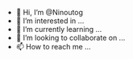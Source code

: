 - 👋 Hi, I’m @Ninoutog
- 👀 I’m interested in ...
- 🌱 I’m currently learning ...
- 💞️ I’m looking to collaborate on ...
- 📫 How to reach me ...

<!---
Ninoutog/Ninoutog is a ✨ special ✨ repository because its `README.md` (this file) appears on your GitHub profile.
You can click the Preview link to take a look at your changes.
--->
